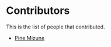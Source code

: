 # Contributors

This is the list of people that contributed.

- [Pine Mizune](https://github.com/pine613)
